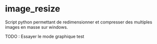 # image_resize
Script python permettant de redimensionner et compresser des multiples images en masse sur windows.

TODO :
Essayer le mode graphique
test
